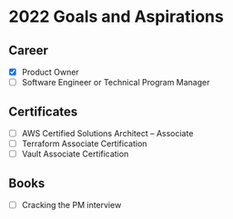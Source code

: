 # 2022 Goals and Aspirations
## Career
- [x] Product Owner
- [ ] Software Engineer or Technical Program Manager

## Certificates
- [ ] AWS Certified Solutions Architect – Associate
- [ ] Terraform Associate Certification
- [ ] Vault Associate Certification

## Books
- [ ] Cracking the PM interview
